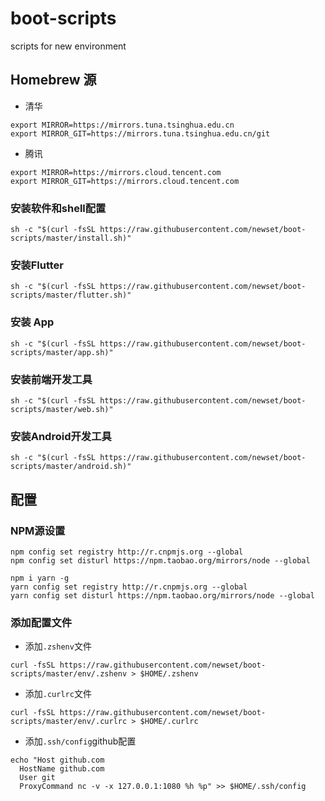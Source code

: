 # boot-scripts
scripts for new environment

## Homebrew 源

- 清华
```
export MIRROR=https://mirrors.tuna.tsinghua.edu.cn
export MIRROR_GIT=https://mirrors.tuna.tsinghua.edu.cn/git
```

- 腾讯
```
export MIRROR=https://mirrors.cloud.tencent.com
export MIRROR_GIT=https://mirrors.cloud.tencent.com
```

### 安装软件和shell配置

```
sh -c "$(curl -fsSL https://raw.githubusercontent.com/newset/boot-scripts/master/install.sh)"
```

### 安装Flutter

```
sh -c "$(curl -fsSL https://raw.githubusercontent.com/newset/boot-scripts/master/flutter.sh)"
```

### 安装 App

```
sh -c "$(curl -fsSL https://raw.githubusercontent.com/newset/boot-scripts/master/app.sh)"
```

### 安装前端开发工具

```
sh -c "$(curl -fsSL https://raw.githubusercontent.com/newset/boot-scripts/master/web.sh)"
```

### 安装Android开发工具

```
sh -c "$(curl -fsSL https://raw.githubusercontent.com/newset/boot-scripts/master/android.sh)"
```

## 配置

### NPM源设置

```
npm config set registry http://r.cnpmjs.org --global
npm config set disturl https://npm.taobao.org/mirrors/node --global

npm i yarn -g
yarn config set registry http://r.cnpmjs.org --global
yarn config set disturl https://npm.taobao.org/mirrors/node --global
```


### 添加配置文件

- 添加`.zshenv`文件

```
curl -fsSL https://raw.githubusercontent.com/newset/boot-scripts/master/env/.zshenv > $HOME/.zshenv
```

- 添加`.curlrc`文件

```
curl -fsSL https://raw.githubusercontent.com/newset/boot-scripts/master/env/.curlrc > $HOME/.curlrc
```

- 添加`.ssh/config`github配置

```
echo "Host github.com
  HostName github.com
  User git
  ProxyCommand nc -v -x 127.0.0.1:1080 %h %p" >> $HOME/.ssh/config
```

